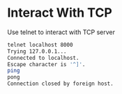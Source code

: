 # Interact With TCP

Use telnet to interact with TCP server

```bash
telnet localhost 8000
Trying 127.0.0.1...
Connected to localhost.
Escape character is '^]'.
ping
pong
Connection closed by foreign host.
```